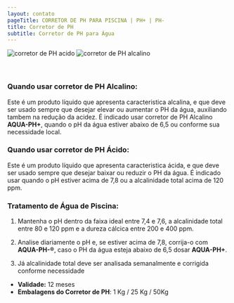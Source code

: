 ```yaml
---
layout: contato
pageTitle: CORRETOR DE PH PARA PISCINA | PH+ | PH- 
title: Corretor de PH
subtitle: Corretor de PH para Água
---
```

<p>
<img class="img-responsive pull-right" style="max-width: 65%;" src="../../website/images/corretor de PH acido.png" alt="corretor de PH acido">  
<img class="img-responsive pull-left" style="max-width: 65%;" src="../../website/images/corretor de PH alcalino.png" alt="corretor de PH alcalino">
<br/><br/><br/>

  
 
### Quando usar corretor de PH Alcalino:

Este é um produto líquido que apresenta caracteristica alcalina, e que deve ser usado sempre que desejar elevar ou aumentar o PH da  água, auxiliando tambem na redução da acidez. 
É indicado usar corretor de PH Alcalino **AQUA-PH+**, quando o pH da água estiver abaixo de 6,5 ou conforme sua necessidade local.
 
### Quando usar corretor de PH Ácido:

Este é um produto líquido que apresenta caracteristica ácida, e que deve ser usado sempre que desejar baixar ou reduzir o PH da  água.
É indicado usar quando o pH estiver acima de 7,8 ou a alcalinidade total acima de 120 ppm. 

### Tratamento de Água de Piscina:

1) Mantenha o pH dentro da faixa ideal entre 7,4 e 7,6, a alcalinidade total entre 80 e 120 ppm e a dureza cálcica entre 200 e 400 ppm.

2) Analise diariamente o pH e, se estiver acima de 7,8, corrija-o com **AQUA-PH-®**, caso o PH da água esteja abaixo de 6,5 dosar **AQUA-PH+**.
3) Já alcalinidade total deve ser analisada semanalmente e corrigida conforme necessidade  

- **Validade:** 12 meses
- **Embalagens do Corretor de PH**: 1 Kg / 25 Kg / 50Kg
  
  
